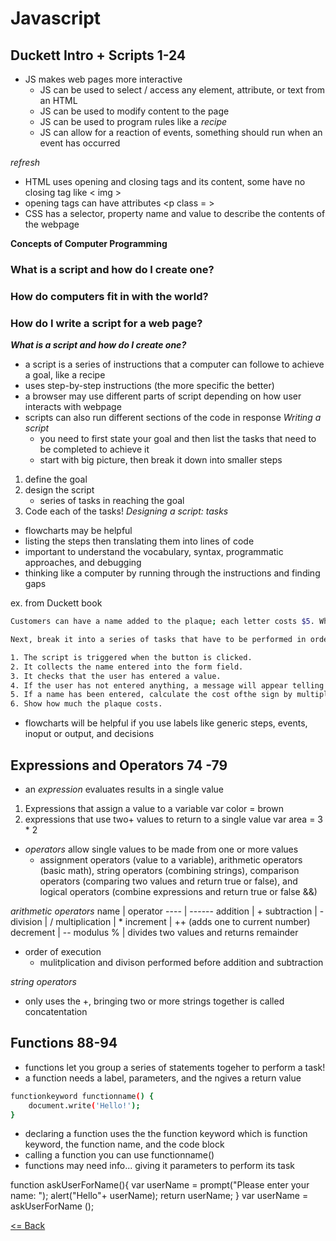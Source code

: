 # Javascript

## Duckett Intro + Scripts 1-24
* JS makes web pages more interactive
    * JS can be used to select / access any element, attribute, or text from an HTML
    * JS can be used to modify content to the page
    * JS can be used to program rules like a *recipe*
    * JS can allow for a reaction of events, something should run when an event has occurred

*refresh*
- HTML uses opening and closing tags and its content, some have no closing tag like < img >
- opening tags can have attributes <p class = >
- CSS  has a selector, property name and value to describe the contents of the webpage

**Concepts of Computer Programming**

### What is a script and how do I create one?
### How do computers fit in with the world?
### How do I write a script for a web page?

***What is a script and how do I create one?***
- a script is a series of instructions that a computer can followe to achieve a goal, like a recipe
- uses step-by-step instructions (the more specific the better)
- a browser may use different parts of script depending on how user interacts with webpage
- scripts can also run different sections of the code in response
*Writing a script*
    - you need to first state your goal and then list the tasks that need to be completed to achieve it
    - start with big picture, then break it down into smaller steps
1. define the goal
2. design the script
    - series of tasks in reaching the goal
3. Code each of the tasks!
*Designing a script: tasks*
- flowcharts may be helpful
- listing the steps then translating them into lines of code
- important to understand the vocabulary, syntax, programmatic approaches, and debugging
- thinking like a computer by running through the instructions and finding gaps

ex. from Duckett book
```bash
Customers can have a name added to the plaque; each letter costs $5. When a user enters a name, show the how much it will cost.

Next, break it into a series of tasks that have to be performed in order to achieve the goals:

1. The script is triggered when the button is clicked. 
2. It collects the name entered into the form field. 
3. It checks that the user has entered a value.
4. If the user has not entered anything, a message will appear telling them to enter a name.
5. If a name has been entered, calculate the cost ofthe sign by multiplying the number of letters by the cost per letter.
6. Show how much the plaque costs.
```
- flowcharts will be helpful if you use labels like generic steps, events, inoput or output, and decisions

## Expressions and Operators 74 -79

- an *expression* evaluates results in a single value
1. Expressions that assign a value to a variable
    var color = brown
2. expressions that use two+ values to return to a single value
    var area = 3 * 2
- *operators* allow single values to be made from one or more values
    - assignment operators (value to a variable), arithmetic operators (basic math), string operators (combining strings), comparison operators (comparing two values and return true or false), and logical operators (combine expressions and return true or false &&)

*arithmetic operators*
name | operator
---- | ------
addition | +
subtraction | -
division | /
multiplication | *
increment | ++ (adds one to current number)
decrement | --
modulus % | divides two values and returns remainder

- order of execution
    - mulitplication and divison performed before addition and subtraction

*string operators*
- only uses the +, bringing two or more strings together is called concatentation

## Functions 88-94
- functions let you group a series of statements togeher to perform a task!
- a function needs a label, parameters, and the ngives a return value

```bash
functionkeyword functionname() {
    document.write('Hello!');
}
```
- declaring a function uses the the function keyword which is function keyword, the function name, and the code block
- calling a function you can use functionname()
- functions may need info... giving it parameters to perform its task



function askUserForName(){
    var userName = prompt("Please enter your name: ");
    alert("Hello"+ userName);
    return userName;
}
var userName = askUserForName ();






[<= Back](README.md)
